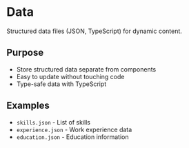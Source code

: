 # Data

Structured data files (JSON, TypeScript) for dynamic content.

## Purpose
- Store structured data separate from components
- Easy to update without touching code
- Type-safe data with TypeScript

## Examples
- `skills.json` - List of skills
- `experience.json` - Work experience data
- `education.json` - Education information

